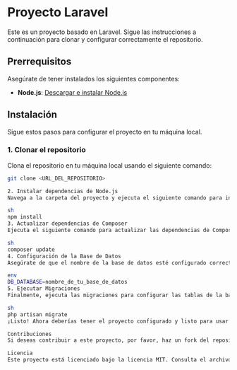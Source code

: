 # Proyecto Laravel

Este es un proyecto basado en Laravel. Sigue las instrucciones a continuación para clonar y configurar correctamente el repositorio.

## Prerrequisitos

Asegúrate de tener instalados los siguientes componentes:

- **Node.js**: [Descargar e instalar Node.js](https://nodejs.org/)

## Instalación

Sigue estos pasos para configurar el proyecto en tu máquina local.

### 1. Clonar el repositorio

Clona el repositorio en tu máquina local usando el siguiente comando:

```sh
git clone <URL_DEL_REPOSITORIO>

2. Instalar dependencias de Node.js
Navega a la carpeta del proyecto y ejecuta el siguiente comando para instalar las dependencias de Node.js:

sh
npm install
3. Actualizar dependencias de Composer
Ejecuta el siguiente comando para actualizar las dependencias de Composer:

sh
composer update
4. Configuración de la Base de Datos
Asegúrate de que el nombre de la base de datos esté configurado correctamente en el archivo .env. Abre el archivo y verifica la siguiente línea:

env
DB_DATABASE=nombre_de_tu_base_de_datos
5. Ejecutar Migraciones
Finalmente, ejecuta las migraciones para configurar las tablas de la base de datos:

sh
php artisan migrate
¡Listo! Ahora deberías tener el proyecto configurado y listo para usar.

Contribuciones
Si deseas contribuir a este proyecto, por favor, haz un fork del repositorio y crea una pull request con tus cambios.

Licencia
Este proyecto está licenciado bajo la licencia MIT. Consulta el archivo LICENSE para más detalles.